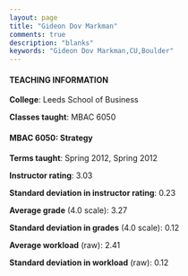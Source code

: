 ```yaml
---
layout: page
title: "Gideon Dov Markman" 
comments: true
description: "blanks"
keywords: "Gideon Dov Markman,CU,Boulder"
---
```

<head>
<script src="https://ajax.googleapis.com/ajax/libs/jquery/2.1.3/jquery.min.js"></script>
<script src="https://dl.dropboxusercontent.com/s/pc42nxpaw1ea4o9/highcharts.js?dl=0"></script>
<!-- <script src="../assets/js/highcharts.js"></script> -->
<style type="text/css">@font-face {
	font-family: "Bebas Neue";
	src: url(https://www.filehosting.org/file/details/544349/BebasNeue Regular.otf) format("opentype");
	}
	h1.Bebas { 
		font-family: "Bebas Neue", Verdana, Tahoma;
	}
</style>
</head>
	   
#### TEACHING INFORMATION

**College**: Leeds School of Business

**Classes taught**: MBAC 6050

#### MBAC 6050: Strategy

**Terms taught**: Spring 2012, Spring 2012

**Instructor rating**: 3.03

**Standard deviation in instructor rating**: 0.23

**Average grade** (4.0 scale): 3.27

**Standard deviation in grades** (4.0 scale): 0.12

**Average workload** (raw): 2.41

**Standard deviation in workload** (raw): 0.12


